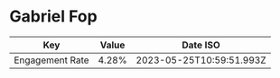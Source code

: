 # Gabriel Fop

| Key             | Value | Date ISO                 |
| --------------- | ----- | ------------------------ |
| Engagement Rate | 4.28% | 2023-05-25T10:59:51.993Z |